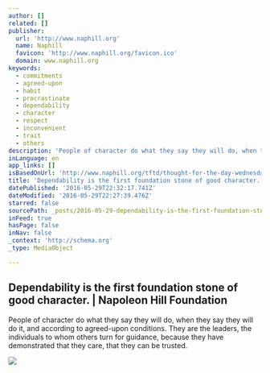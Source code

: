 ```yaml
---
author: []
related: []
publisher:
  url: 'http://www.naphill.org'
  name: Naphill
  favicon: 'http://www.naphill.org/favicon.ico'
  domain: www.naphill.org
keywords:
  - commitments
  - agreed-upon
  - habit
  - procrastinate
  - dependability
  - character
  - respect
  - inconvenient
  - trait
  - others
description: 'People of character do what they say they will do, when they say they will do it, and according to agreed-upon conditions. They are the leaders, the individuals to whom others turn for guidance, because they have demonstrated that they care, that they can be trusted.'
inLanguage: en
app_links: []
isBasedOnUrl: 'http://www.naphill.org/tftd/thought-for-the-day-wednesday-may-25-2016/?utm_source=NHF+Email+Subscribers&utm_campaign=be0e835206-TFTD_EMAIL&utm_medium=email&utm_term=0_9e231d0df6-be0e835206-209715649'
title: 'Dependability is the first foundation stone of good character. | Napoleon Hill Foundation'
datePublished: '2016-05-29T22:32:17.741Z'
dateModified: '2016-05-29T22:27:39.476Z'
starred: false
sourcePath: _posts/2016-05-29-dependability-is-the-first-foundation-stone-of-good-characte.md
inFeed: true
hasPage: false
inNav: false
_context: 'http://schema.org'
_type: MediaObject

---
```

<article style=""><h1>Dependability is the first foundation stone of good character. | Napoleon Hill Foundation</h1><p>People of character do what they say they will do, when they say they will do it, and according to agreed-upon conditions. They are the leaders, the individuals to whom others turn for guidance, because they have demonstrated that they care, that they can be trusted.</p><img src="http://www.naphill.org/wp-content/uploads/24x36poster-401x600-201x300.jpg" /></article>